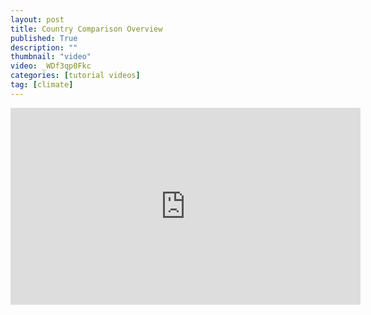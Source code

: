 ```yaml
---
layout: post
title: Country Comparison Overview
published: True
description: ""
thumbnail: "video"
video: _WDf3qp0Fkc
categories: [tutorial videos]
tag: [climate]
---
```


<div id="desktopContent" class="content">
  <div class="video">
    <iframe width="560" height="315" src="https://www.youtube.com/embed/P_-0NRTHZyM" frameborder="0" allowfullscreen></iframe>
  </div>
</div>

<div id="mobileContent" class="content">
</div>
